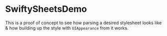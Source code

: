 # SwiftySheetsDemo

This is a proof of concept to see how parsing a desired stylesheet looks like & how building up the style with `UIAppearance` from it works.  
